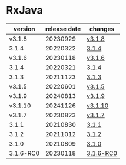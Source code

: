 # RxJava	


|version|release date|changes|
|---|---|---|
|v3.1.8|20230929|[v3.1.8](./v3.1.8-20230929.md)|
|3.1.4|20220322|[3.1.4](./3.1.4-20220322.md)|
|v3.1.6|20230118|[v3.1.6](./v3.1.6-20230118.md)|
|3.1.4|20220321|[3.1.4](./3.1.4-20220321.md)|
|3.1.3|20211123|[3.1.3](./3.1.3-20211123.md)|
|v3.1.5|20220601|[v3.1.5](./v3.1.5-20220601.md)|
|v3.1.9|20240813|[v3.1.9](./v3.1.9-20240813.md)|
|v3.1.10|20241126|[v3.1.10](./v3.1.10-20241126.md)|
|v3.1.7|20230823|[v3.1.7](./v3.1.7-20230823.md)|
|3.1.1|20210830|[3.1.1](./3.1.1-20210830.md)|
|3.1.2|20211012|[3.1.2](./3.1.2-20211012.md)|
|3.1.0|20210809|[3.1.0](./3.1.0-20210809.md)|
|3.1.6-RC0|20230118|[3.1.6-RC0](./3.1.6-RC0-20230118.md)|
